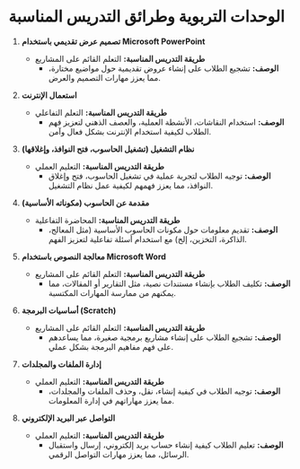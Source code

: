 # الوحدات التربوية وطرائق التدريس المناسبة

1. **تصميم عرض تقديمي باستخدام Microsoft PowerPoint**
    - **طريقة التدريس المناسبة:** التعلم القائم على المشاريع
        - **الوصف:** تشجيع الطلاب على إنشاء عروض تقديمية حول مواضيع مختارة، مما يعزز مهارات التصميم والعرض.

2. **استعمال الإنترنت**
    - **طريقة التدريس المناسبة:** التعلم التفاعلي
        - **الوصف:** استخدام النقاشات، الأنشطة العملية، والعصف الذهني لتعزيز فهم الطلاب لكيفية استخدام الإنترنت بشكل فعال وآمن.

3. **نظام التشغيل (تشغيل الحاسوب، فتح النوافذ، وإغلاقها)**
    - **طريقة التدريس المناسبة:** التعليم العملي
        - **الوصف:** توجيه الطلاب لتجربة عملية في تشغيل الحاسوب، فتح وإغلاق النوافذ، مما يعزز فهمهم لكيفية عمل نظام التشغيل.

4. **مقدمة عن الحاسوب (مكوناته الأساسية)**
    - **طريقة التدريس المناسبة:** المحاضرة التفاعلية
        - **الوصف:** تقديم معلومات حول مكونات الحاسوب الأساسية (مثل المعالج، الذاكرة، التخزين، إلخ) مع استخدام أسئلة تفاعلية لتعزيز الفهم.

5. **معالجة النصوص باستخدام Microsoft Word**
    - **طريقة التدريس المناسبة:** التعلم القائم على المشاريع
        - **الوصف:** تكليف الطلاب بإنشاء مستندات نصية، مثل التقارير أو المقالات، مما يمكنهم من ممارسة المهارات المكتسبة.

6. **أساسيات البرمجة (Scratch)**
    - **طريقة التدريس المناسبة:** التعلم القائم على المشاريع
        - **الوصف:** تشجيع الطلاب على إنشاء مشاريع برمجية صغيرة، مما يساعدهم على فهم مفاهيم البرمجة بشكل عملي.

7. **إدارة الملفات والمجلدات**
    - **طريقة التدريس المناسبة:** التعليم العملي
        - **الوصف:** توجيه الطلاب في كيفية إنشاء، نقل، وحذف الملفات والمجلدات، مما يعزز مهاراتهم في إدارة المعلومات.

8. **التواصل عبر البريد الإلكتروني**
    - **طريقة التدريس المناسبة:** التعليم العملي
        - **الوصف:** تعليم الطلاب كيفية إنشاء حساب بريد إلكتروني، إرسال واستقبال الرسائل، مما يعزز مهارات التواصل الرقمي.
